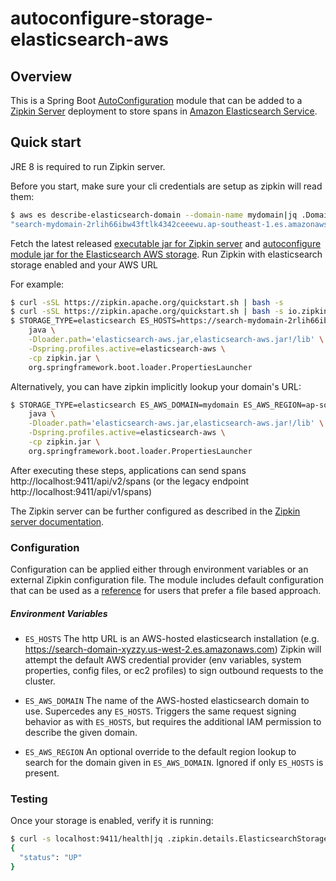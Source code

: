 # autoconfigure-storage-elasticsearch-aws

## Overview

This is a Spring Boot [AutoConfiguration](http://docs.spring.io/spring-boot/docs/current/reference/html/using-boot-auto-configuration.html)
module that can be added to a [Zipkin Server](https://github.com/openzipkin/zipkin/tree/master/zipkin-server) 
deployment to store spans in [Amazon Elasticsearch Service](https://aws.amazon.com/elasticsearch-service/).

## Quick start

JRE 8 is required to run Zipkin server.

Before you start, make sure your cli credentials are setup as zipkin
will read them:
```bash
$ aws es describe-elasticsearch-domain --domain-name mydomain|jq .DomainStatus.Endpoint
"search-mydomain-2rlih66ibw43ftlk4342ceeewu.ap-southeast-1.es.amazonaws.com"
```

Fetch the latest released
[executable jar for Zipkin server](https://search.maven.org/remote_content?g=io.zipkin&a=zipkin-server&v=LATEST&c=exec)
and
[autoconfigure module jar for the Elasticsearch AWS storage](https://search.maven.org/remote_content?g=io.zipkin.aws&a=zipkin-autoconfigure-storage-elasticsearch-aws&v=LATEST&c=module).
Run Zipkin with elasticsearch storage enabled and your AWS URL

For example:

```bash
$ curl -sSL https://zipkin.apache.org/quickstart.sh | bash -s
$ curl -sSL https://zipkin.apache.org/quickstart.sh | bash -s io.zipkin.aws:zipkin-autoconfigure-storage-elasticsearch-aws:LATEST:module elasticsearch-aws.jar
$ STORAGE_TYPE=elasticsearch ES_HOSTS=https://search-mydomain-2rlih66ibw43ftlk4342ceeewu.ap-southeast-1.es.amazonaws.com \
    java \
    -Dloader.path='elasticsearch-aws.jar,elasticsearch-aws.jar!/lib' \
    -Dspring.profiles.active=elasticsearch-aws \
    -cp zipkin.jar \
    org.springframework.boot.loader.PropertiesLauncher
```

Alternatively, you can have zipkin implicitly lookup your domain's URL:
```bash
$ STORAGE_TYPE=elasticsearch ES_AWS_DOMAIN=mydomain ES_AWS_REGION=ap-southeast-1 \
    java \
    -Dloader.path='elasticsearch-aws.jar,elasticsearch-aws.jar!/lib' \
    -Dspring.profiles.active=elasticsearch-aws \
    -cp zipkin.jar \
    org.springframework.boot.loader.PropertiesLauncher
```


After executing these steps, applications can send spans
http://localhost:9411/api/v2/spans (or the legacy endpoint http://localhost:9411/api/v1/spans)

The Zipkin server can be further configured as described in the
[Zipkin server documentation](https://github.com/openzipkin/zipkin/blob/master/zipkin-server/README.md).

### Configuration

Configuration can be applied either through environment variables or an
external Zipkin configuration file.  The module includes default
configuration that can be used as a [reference](https://github.com/openzipkin/zipkin-aws/tree/master/autoconfigure/storage-elasticsearch-aws/src/main/resources/zipkin-server-elasticsearch-aws.yml) for users that prefer a
file based approach.

##### Environment Variables

- `ES_HOSTS` The http URL is an AWS-hosted elasticsearch installation
             (e.g. https://search-domain-xyzzy.us-west-2.es.amazonaws.com)
             Zipkin will attempt the default AWS credential provider
             (env variables, system properties, config files, or ec2
             profiles) to sign outbound requests to the cluster.

- `ES_AWS_DOMAIN` The name of the AWS-hosted elasticsearch domain to use.
                  Supercedes any `ES_HOSTS`. Triggers the same request
                  signing behavior as with `ES_HOSTS`, but requires the
                  additional IAM permission to describe the given domain.
- `ES_AWS_REGION` An optional override to the default region lookup to
                  search for the domain given in `ES_AWS_DOMAIN`.
                  Ignored if only `ES_HOSTS` is present.

### Testing

Once your storage is enabled, verify it is running:
```bash
$ curl -s localhost:9411/health|jq .zipkin.details.ElasticsearchStorage
{
  "status": "UP"
}
```
